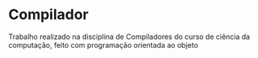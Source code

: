 # Compilador
Trabalho realizado na disciplina de Compiladores do curso de ciência da computação, feito com programação orientada ao objeto

